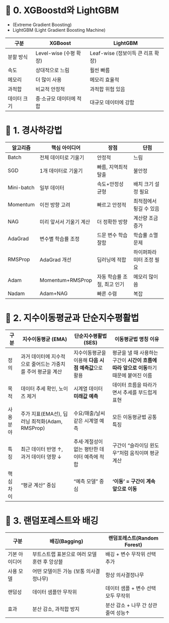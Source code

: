 # 📌 0. XGBoostd와 LightGBM 
- (Extreme Gradient Boosting)
- LightGBM (Light Gradient Boosting Machine)

| 구분     | XGBoost            | LightGBM                 |
| ------ | ------------------ | ------------------------ |
| 분할 방식  | Level-wise (수평 확장) | Leaf-wise (정보이득 큰 리프 확장) |
| 속도     | 상대적으로 느림           | 훨씬 빠름                    |
| 메모리    | 더 많이 사용            | 메모리 효율적                  |
| 과적합    | 비교적 안정적            | 과적합 위험 있음                |
| 데이터 크기 | 중·소규모 데이터에 적합      | 대규모 데이터에 강함              |

# 📌 1. 경사하강법

| 알고리즘       | 핵심 아이디어          | 장점               | 단점            |
| ---------- | ---------------- | ---------------- | ------------- |
| Batch      | 전체 데이터로 기울기      | 안정적              | 느림            |
| SGD        | 1개 데이터로 기울기      | 빠름, 지역최적 탈출      | 불안정           |
| Mini-batch | 일부 데이터           | 속도+안정성 균형        | 배치 크기 설정 필요   |
| Momentum   | 이전 방향 고려         | 빠르고 안정적          | 최적점에서 튕길 수 있음 |
| NAG        | 미리 앞서서 기울기 계산    | 더 정확한 방향         | 계산량 조금 증가     |
| AdaGrad    | 변수별 학습률 조정       | 드문 변수 학습 잘함      | 학습률 소멸 문제     |
| RMSProp    | AdaGrad 개선       | 딥러닝에 적합          | 하이퍼파라미터 조정 필요 |
| Adam       | Momentum+RMSProp | 자동 학습률 조절, 최고 인기 | 메모리 많이 씀      |
| Nadam      | Adam+NAG         | 빠른 수렴            | 복잡            |

# 📌 2. 지수이동평균과 단순지수평활법

| 구분    | 지수이동평균 (EMA)                        | 단순지수평활법 (SES)                  | 이동평균법 명칭 이유                                         |
| ----- | ----------------------------------- | ------------------------------ | --------------------------------------------------- |
| 정의    | 과거 데이터에 지수적으로 줄어드는 가중치를 주어 평균을 계산   | 지수이동평균을 이용해 **다음 시점 예측값**으로 활용 | 평균을 낼 때 사용하는 구간이 **시간이 흐름에 따라 앞으로 이동**하기 때문에 붙여진 이름 |
| 목적    | 데이터 추세 확인, 노이즈 제거                   | 시계열 데이터 **미래값 예측**             | 데이터 흐름을 따라가면서 추세를 부드럽게 표현                           |
| 사용 분야 | 주가 지표(EMA선), 딥러닝 최적화(Adam, RMSProp) | 수요/매출/날씨 같은 시계열 예측             | 모든 이동평균법 공통 특징                                      |
| 특징    | 최근 데이터 반영 ↑, 과거 데이터 영향 ↓            | 추세·계절성이 없는 평탄한 데이터 예측에 적합      | 구간이 “슬라이딩 윈도우”처럼 움직이며 평균 계산                         |
| 핵심 차이 | “평균 계산” 중심                          | “예측 모델” 중심                     | **‘이동’ = 구간이 계속 앞으로 이동**                            |

# 📌 3. 랜덤포레스트와 배깅

| 구분      | 배깅(Bagging)               | 랜덤포레스트(Random Forest)  |
| ------- | ------------------------- | ---------------------- |
| 기본 아이디어 | 부트스트랩 표본으로 여러 모델 훈련 후 앙상블 | 배깅 + 변수 무작위 선택 추가      |
| 사용 모델   | 어떤 모델이든 가능 (보통 의사결정나무)    | 항상 의사결정나무              |
| 랜덤성     | 데이터 샘플만 무작위               | 데이터 샘플 + 변수 선택 모두 무작위  |
| 효과      | 분산 감소, 과적합 방지             | 분산 감소 + 나무 간 상관 줄여 성능↑ |

